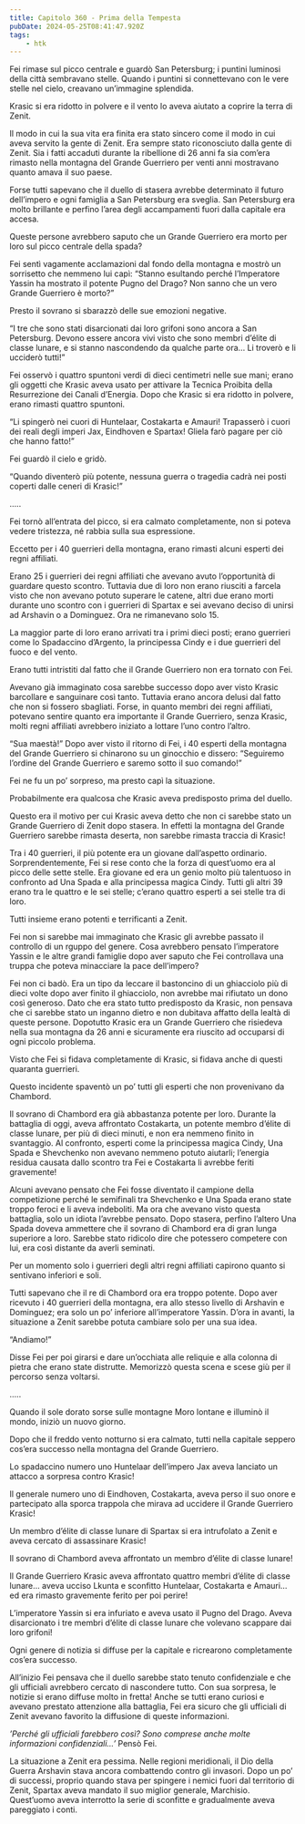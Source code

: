```yaml
---
title: Capitolo 360 - Prima della Tempesta
pubDate: 2024-05-25T08:41:47.920Z
tags:
    - htk
---
```


Fei rimase sul picco centrale e guardò San Petersburg; i puntini luminosi della città sembravano stelle. Quando i puntini si connettevano con le vere stelle nel cielo, creavano un’immagine splendida.

Krasic si era ridotto in polvere e il vento lo aveva aiutato a coprire la terra di Zenit.

Il modo in cui la sua vita era finita era stato sincero come il modo in cui aveva servito la gente di Zenit. Era sempre stato riconosciuto dalla gente di Zenit. Sia i fatti accaduti durante la ribellione di 26 anni fa sia com’era rimasto nella montagna del Grande Guerriero per venti anni mostravano quanto amava il suo paese.

Forse tutti sapevano che il duello di stasera avrebbe determinato il futuro dell’impero e ogni famiglia a San Petersburg era sveglia. San Petersburg era molto brillante e perfino l’area degli accampamenti fuori dalla capitale era accesa.

Queste persone avrebbero saputo che un Grande Guerriero era morto per loro sul picco centrale della spada?

Fei sentì vagamente acclamazioni dal fondo della montagna e mostrò un sorrisetto che nemmeno lui capì: “Stanno esultando perché l’Imperatore Yassin ha mostrato il potente Pugno del Drago? Non sanno che un vero Grande Guerriero è morto?”

Presto il sovrano si sbarazzò delle sue emozioni negative.

“I tre che sono stati disarcionati dai loro grifoni sono ancora a San Petersburg. Devono essere ancora vivi visto che sono membri d’élite di classe lunare, e si stanno nascondendo da qualche parte ora… Li troverò e li ucciderò tutti!”

Fei osservò i quattro spuntoni verdi di dieci centimetri nelle sue mani; erano gli oggetti che Krasic aveva usato per attivare la Tecnica Proibita della Resurrezione dei Canali d’Energia. Dopo che Krasic si era ridotto in polvere, erano rimasti quattro spuntoni.

“Li spingerò nei cuori di Huntelaar, Costakarta e Amauri! Trapasserò i cuori dei reali degli imperi Jax, Eindhoven e Spartax! Gliela farò pagare per ciò che hanno fatto!”

Fei guardò il cielo e gridò.

“Quando diventerò più potente, nessuna guerra o tragedia cadrà nei posti coperti dalle ceneri di Krasic!”

…..

Fei tornò all’entrata del picco, si era calmato completamente, non si poteva vedere tristezza, né rabbia sulla sua espressione.

Eccetto per i 40 guerrieri della montagna, erano rimasti alcuni esperti dei regni affiliati.

Erano 25 i guerrieri dei regni affiliati che avevano avuto l’opportunità di guardare questo scontro. Tuttavia due di loro non erano riusciti a farcela visto che non avevano potuto superare le catene, altri due erano morti durante uno scontro con i guerrieri di Spartax e sei avevano deciso di unirsi ad Arshavin o a Dominguez. Ora ne rimanevano solo 15.

La maggior parte di loro erano arrivati tra i primi dieci posti; erano guerrieri come lo Spadaccino d’Argento, la principessa Cindy e i due guerrieri del fuoco e del vento.

Erano tutti intristiti dal fatto che il Grande Guerriero non era tornato con Fei.

Avevano già immaginato cosa sarebbe successo dopo aver visto Krasic barcollare e sanguinare così tanto. Tuttavia erano ancora delusi dal fatto che non si fossero sbagliati. Forse, in quanto membri dei regni affiliati, potevano sentire quanto era importante il Grande Guerriero, senza Krasic, molti regni affiliati avrebbero iniziato a lottare l’uno contro l’altro.

“Sua maestà!” Dopo aver visto il ritorno di Fei, i 40 esperti della montagna del Grande Guerriero si chinarono su un ginocchio e dissero: “Seguiremo l’ordine del Grande Guerriero e saremo sotto il suo comando!”

Fei ne fu un po’ sorpreso, ma presto capì la situazione.

Probabilmente era qualcosa che Krasic aveva predisposto prima del duello.

Questo era il motivo per cui Krasic aveva detto che non ci sarebbe stato un Grande Guerriero di Zenit dopo stasera. In effetti la montagna del Grande Guerriero sarebbe rimasta deserta, non sarebbe rimasta traccia di Krasic!

Tra i 40 guerrieri, il più potente era un giovane dall’aspetto ordinario. Sorprendentemente, Fei si rese conto che la forza di quest’uomo era al picco delle sette stelle. Era giovane ed era un genio molto più talentuoso in confronto ad Una Spada e alla principessa magica Cindy. Tutti gli altri 39 erano tra le quattro e le sei stelle; c’erano quattro esperti a sei stelle tra di loro.

Tutti insieme erano potenti e terrificanti a Zenit.

Fei non si sarebbe mai immaginato che Krasic gli avrebbe passato il controllo di un rguppo del genere. Cosa avrebbero pensato l’imperatore Yassin e le altre grandi famiglie dopo aver saputo che Fei controllava una truppa che poteva minacciare la pace dell’impero?

Fei non ci badò. Era un tipo da leccare il bastoncino di un ghiacciolo più di dieci volte dopo aver finito il ghiacciolo, non avrebbe mai rifiutato un dono così generoso. Dato che era stato tutto predisposto da Krasic, non pensava che ci sarebbe stato un inganno dietro e non dubitava affatto della lealtà di queste persone. Dopotutto Krasic era un Grande Guerriero che risiedeva nella sua montagna da 26 anni e sicuramente era riuscito ad occuparsi di ogni piccolo problema.

Visto che Fei si fidava completamente di Krasic, si fidava anche di questi quaranta guerrieri.

Questo incidente spaventò un po’ tutti gli esperti che non provenivano da Chambord.

Il sovrano di Chambord era già abbastanza potente per loro. Durante la battaglia di oggi, aveva affrontato Costakarta, un potente membro d’élite di classe lunare, per più di dieci minuti, e non era nemmeno finito in svantaggio. Al confronto, esperti come la principessa magica Cindy, Una Spada e Shevchenko non avevano nemmeno potuto aiutarli; l’energia residua causata dallo scontro tra Fei e Costakarta li avrebbe feriti gravemente!

Alcuni avevano pensato che Fei fosse diventato il campione della competizione perché le semifinali tra Shevchenko e Una Spada erano state troppo feroci e li aveva indeboliti. Ma ora che avevano visto questa battaglia, solo un idiota l’avrebbe pensato. Dopo stasera, perfino l’altero Una Spada doveva ammettere che il sovrano di Chambord era di gran lunga superiore a loro. Sarebbe stato ridicolo dire che potessero competere con lui, era così distante da averli seminati.

Per un momento solo i guerrieri degli altri regni affiliati capirono quanto si sentivano inferiori e soli.

Tutti sapevano che il re di Chambord ora era troppo potente. Dopo aver ricevuto i 40 guerrieri della montagna, era allo stesso livello di Arshavin e Dominguez; era solo un po’ inferiore all’imperatore Yassin. D’ora in avanti, la situazione a Zenit sarebbe potuta cambiare solo per una sua idea.

“Andiamo!”

Disse Fei per poi girarsi e dare un’occhiata alle reliquie e alla colonna di pietra che erano state distrutte. Memorizzò questa scena e scese giù per il percorso senza voltarsi.

…..

Quando il sole dorato sorse sulle montagne Moro lontane e illuminò il mondo, iniziò un nuovo giorno.

Dopo che il freddo vento notturno si era calmato, tutti nella capitale seppero cos’era successo nella montagna del Grande Guerriero.

Lo spadaccino numero uno Huntelaar dell’impero Jax aveva lanciato un attacco a sorpresa contro Krasic!

Il generale numero uno di Eindhoven, Costakarta, aveva perso il suo onore e partecipato alla sporca trappola che mirava ad uccidere il Grande Guerriero Krasic!

Un membro d’élite di classe lunare di Spartax si era intrufolato a Zenit e aveva cercato di assassinare Krasic!

Il sovrano di Chambord aveva affrontato un membro d’élite di classe lunare!

Il Grande Guerriero Krasic aveva affrontato quattro membri d’élite di classe lunare… aveva ucciso Lkunta e sconfitto Huntelaar, Costakarta e Amauri… ed era rimasto gravemente ferito per poi perire!

L’imperatore Yassin si era infuriato e aveva usato il Pugno del Drago. Aveva disarcionato i tre membri d’élite di classe lunare che volevano scappare dai loro grifoni!

Ogni genere di notizia si diffuse per la capitale e ricrearono completamente cos’era successo.

All’inizio Fei pensava che il duello sarebbe stato tenuto confidenziale e che gli ufficiali avrebbero cercato di nascondere tutto. Con sua sorpresa, le notizie si erano diffuse molto in fretta! Anche se tutti erano curiosi e avevano prestato attenzione alla battaglia, Fei era sicuro che gli ufficiali di Zenit avevano favorito la diffusione di queste informazioni.

<em>’Perché gli ufficiali farebbero così? Sono comprese anche molte informazioni confidenziali…’</em> Pensò Fei.

La situazione a Zenit era pessima. Nelle regioni meridionali, il Dio della Guerra Arshavin stava ancora combattendo contro gli invasori. Dopo un po’ di successi, proprio quando stava per spingere i nemici fuori dal territorio di Zenit, Spartax aveva mandato il suo miglior generale, Marchisio. Quest’uomo aveva interrotto la serie di sconfitte e gradualmente aveva pareggiato i conti.



